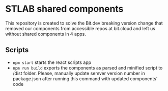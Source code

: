 # STLAB shared components

This repository is created to solve the Bit.dev breaking version change that removed our components from accessible repos at bit.cloud and left us without shared components in 4 apps.

## Scripts

- `npm start` starts the react scripts app
- `npm run build` exports the components as parsed and minified script to /dist folder. Please, manually update semver version number in package.json after running this command with updated components' code
